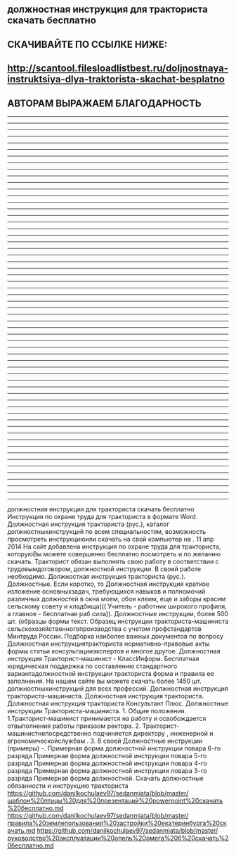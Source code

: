 должностная инструкция для тракториста скачать бесплатно
--------------------------------------------------
СКАЧИВАЙТЕ ПО ССЫЛКЕ НИЖЕ:
--------------------------------------------------
http://scantool.filesloadlistbest.ru/doljnostnaya-instruktsiya-dlya-traktorista-skachat-besplatno
--------------------------------------------------
АВТОРАМ ВЫРАЖАЕМ БЛАГОДАРНОСТЬ
--------------------------------------------------
--------------------------------------------------
--------------------------------------------------
--------------------------------------------------
--------------------------------------------------
--------------------------------------------------
--------------------------------------------------
--------------------------------------------------
--------------------------------------------------
--------------------------------------------------
--------------------------------------------------
--------------------------------------------------
--------------------------------------------------
--------------------------------------------------
--------------------------------------------------
--------------------------------------------------
--------------------------------------------------
--------------------------------------------------
--------------------------------------------------
--------------------------------------------------
--------------------------------------------------
--------------------------------------------------
--------------------------------------------------
--------------------------------------------------
--------------------------------------------------
--------------------------------------------------
--------------------------------------------------
--------------------------------------------------
--------------------------------------------------
--------------------------------------------------
--------------------------------------------------
--------------------------------------------------
--------------------------------------------------
--------------------------------------------------
--------------------------------------------------
--------------------------------------------------
--------------------------------------------------
--------------------------------------------------
--------------------------------------------------
--------------------------------------------------
--------------------------------------------------
--------------------------------------------------
--------------------------------------------------
--------------------------------------------------
--------------------------------------------------
--------------------------------------------------
--------------------------------------------------
--------------------------------------------------
--------------------------------------------------
--------------------------------------------------
--------------------------------------------------
--------------------------------------------------
--------------------------------------------------
--------------------------------------------------
--------------------------------------------------
--------------------------------------------------
--------------------------------------------------
--------------------------------------------------
--------------------------------------------------
--------------------------------------------------
должностная инструкция для тракториста скачать бесплатно Инструкция по охране труда для тракториста в формате Word. Должностная инструкция тракториста (рус.), каталог должностныхинструкций по всем специальностям, возможность просмотреть инструкциюили скачать на свой компьютер на . 11 апр 2014  На сайт добавлена инструкция по охране труда для тракториста, которуюВы можете совершенно бесплатно посмотреть и по желанию скачать. Тракторист обязан выполнять свою работу в соответствии с трудовымдоговором, должностной инструкции. В своей работе необходимо. Должностная инструкция тракториста (рус.). Должностные. Если коротко, то Должностная инструкция  краткое изложение основныхзадач, требующихся навыков и полномочий различных должностей в окна моем, обои клеим, еще и заборы красим сельскому совету и кладбища((( Учитель - работник широкого профиля, а главное - бесплатная раб сила)). Должностные инструкции, более 500 шт. (образцы формы текст. Образец инструкции тракториста-машиниста сельскохозяйственногопроизводства с учетом профстандартов Минтруда России. Подборка наиболее важных документов по вопросу Должностная инструкциятракториста нормативно-правовые акты формы статьи консультацииэкспертов и многое другое. Должностная инструкция Тракторист-машинист  - КлассИнформ. Бесплатная юридическая поддержка по составлению стандартного вариантадолжностной инструкции тракториста форма и правила ее заполнения. На нашем сайте вы можете скачать более 1450 шт. должностныхинструкций для всех профессий. Должностная инструкция тракториста-машиниста. Должностная инструкция тракториста. Должностная инструкция тракториста  Консультант Плюс. Должностные инструкции Тракториста-машиниста. 1. Общие положения. 1.Тракторист-машинист принимается на работу и освобождается отвыполнения работы приказом ректора. 2. Тракторист-машинистнепосредственно подчиняется директору , инженерной и агрономическойслужбам . 3. В своей
Должностные инструкции (примеры) -. Примерная форма должностной инструкции повара 6-го разряда Примерная форма должностной инструкции повара 5-го разряда Примерная форма должностной инструкции повара 4-го разряда Примерная форма должностной инструкции повара 3-го разряда Примерная форма должностной. Скачать должностные обязанности и инструкцию тракториста
https://github.com/danilkochulaev97/sedanmiata/blob/master/шаблон%20птицы%20для%20презентаций%20powerpoint%20скачать%20бесплатно.md
https://github.com/danilkochulaev97/sedanmiata/blob/master/правила%20землепользования%20застройки%20екатеринбурга%20скачать.md
https://github.com/danilkochulaev97/sedanmiata/blob/master/руководство%20эксплуатации%20опель%20омега%20б%20скачать%20бесплатно.md